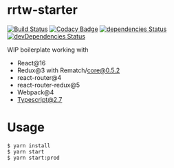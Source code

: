 # rrtw-starter

[![Build Status](https://travis-ci.org/Pegase745/rrtw-starter.svg?branch=master)](https://travis-ci.org/Pegase745/rrtw-starter)
[![Codacy Badge](https://api.codacy.com/project/badge/Grade/6f57c225388342149c26f658b08d4ea7)](https://www.codacy.com/app/Pegase745/rrtw-starter?utm_source=github.com&amp;utm_medium=referral&amp;utm_content=Pegase745/rrtw-starter&amp;utm_campaign=Badge_Grade)
[![dependencies Status](https://david-dm.org/pegase745/rrtw-starter/status.svg)](https://david-dm.org/pegase745/rrtw-starter)
[![devDependencies Status](https://david-dm.org/pegase745/rrtw-starter/dev-status.svg)](https://david-dm.org/pegase745/rrtw-starter?type=dev)

WIP boilerplate working with

* React@16
* Redux@3 with Rematch/core@0.5.2
* react-router@4
* react-router-redux@5
* Webpack@4
* Typescript@2.7

# Usage

```
$ yarn install
$ yarn start
$ yarn start:prod
```
